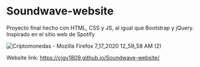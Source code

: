 # Soundwave-website

Proyecto final hecho con HTML, CSS y JS, al igual que Bootstrap y jQuery. Inspirado en el sitio web de Spotify

![Criptomonedas - Mozilla Firefox 7_17_2020 12_59_58 AM (2)](https://user-images.githubusercontent.com/57246901/87747299-43ea3d80-c7c9-11ea-8339-45f7d8a3fd7c.png)

Website link:
https://cjgv1809.github.io/Soundwave-website/
